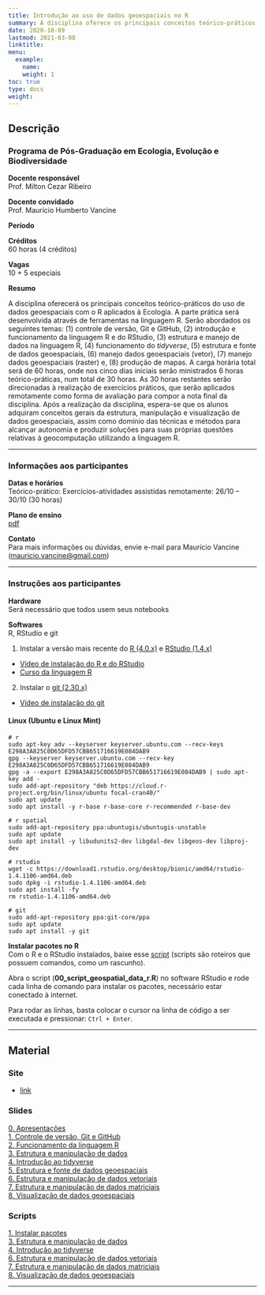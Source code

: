 ```yaml
---
title: Introdução ao uso de dados geoespaciais no R
summary: A disciplina oferece os principais conceitos teórico-práticos do uso de dados geoespaciais no R aplicados à Ecologia
date: 2020-10-09
lastmod: 2021-03-08
linktitle:
menu:
  example:
    name: 
    weight: 1
toc: true
type: docs
weight: 
---
```


## Descrição

### Programa de Pós-Graduação em Ecologia, Evolução e Biodiversidade

**Docente responsável** <br>
Prof. Milton Cezar Ribeiro

**Docente convidado** <br>
Prof. Maurício Humberto Vancine

**Período** <br>


**Créditos** <br>
60 horas (4 créditos)

**Vagas** <br>
10 + 5 especiais

**Resumo** <br>

A disciplina oferecerá os principais conceitos teórico-práticos do uso de dados geoespaciais com o R aplicados à Ecologia. A parte prática será desenvolvida através de ferramentas na linguagem R. Serão abordados os seguintes temas: (1) controle de versão, Git e GitHub, (2) introdução e funcionamento da linguagem R e do RStudio, (3) estrutura e manejo de dados na linguagem R, (4) funcionamento do *tidyverse*, (5) estrutura e fonte de dados geoespaciais, (6) manejo dados geoespaciais (vetor), (7) manejo dados geoespaciais (raster) e, (8) produção de mapas. A carga horária total será de 60 horas, onde nos cinco dias iniciais serão ministrados 6 horas teórico-práticas, num total de 30 horas. As 30 horas restantes serão direcionadas à realização de exercícios práticos, que serão aplicados remotamente como forma de avaliação para compor a nota final da disciplina. Após a realização da disciplina, espera-se que os alunos adquiram conceitos gerais da estrutura, manipulação e visualização de dados geoespaciais, assim como domínio das técnicas e métodos para alcançar autonomia e produzir soluções para suas próprias questões relativas à geocomputação utilizando a linguagem R.

---

### Informações aos participantes

**Datas e horários** <br>
Teórico-prático:
Exercícios-atividades assistidas remotamente: 26/10 – 30/10 (30 horas)

**Plano de ensino** <br> 
[pdf](https://github.com/mauriciovancine/course-geospatial-data-r/blob/master/00_plano_ensino/plano_ensino_analise_geoespacial_r.pdf)

**Contato** <br>
Para mais informações ou dúvidas, envie e-mail para Maurício Vancine (mauricio.vancine@gmail.com)

---

### Instruções aos participantes

**Hardware** <br>
Será necessário que todos usem seus notebooks

**Softwares** <br>
R, RStudio e git <br>

1. Instalar a versão mais recente do [R (4.0.x)](https://www.r-project.org) e [RStudio (1.4.x)](https://www.rstudio.com)
- [Vídeo de instalação do R e do RStudio](https://youtu.be/l1bWvZMNMCM) <br>
- [Curso da linguagem R](https://www.youtube.com/playlist?list=PLucm8g_ezqNq0RMHvzZ8M32xhopFhmsr6)

2. Instalar o [git (2.30.x)](https://git-scm.com/downloads) <br>
- [Vídeo de instalação do git](https://youtu.be/QSfHNEiBd2k) <br>

#### Linux (Ubuntu e Linux Mint)

```
# r
sudo apt-key adv --keyserver keyserver.ubuntu.com --recv-keys E298A3A825C0D65DFD57CBB651716619E084DAB9
gpg --keyserver keyserver.ubuntu.com --recv-key E298A3A825C0D65DFD57CBB651716619E084DAB9
gpg -a --export E298A3A825C0D65DFD57CBB651716619E084DAB9 | sudo apt-key add -
sudo add-apt-repository "deb https://cloud.r-project.org/bin/linux/ubuntu focal-cran40/"
sudo apt update
sudo apt install -y r-base r-base-core r-recommended r-base-dev

# r spatial
sudo add-apt-repository ppa:ubuntugis/ubuntugis-unstable
sudo apt update
sudo apt install -y libudunits2-dev libgdal-dev libgeos-dev libproj-dev

# rstudio
wget -c https://download1.rstudio.org/desktop/bionic/amd64/rstudio-1.4.1106-amd64.deb
sudo dpkg -i rstudio-1.4.1106-amd64.deb
sudo apt install -fy
rm rstudio-1.4.1106-amd64.deb

# git
sudo add-apt-repository ppa:git-core/ppa 
sudo apt update
sudo apt install -y git
```

**Instalar pacotes no R** <br>
Com o R e o RStudio instalados, baixe esse [script](https://github.com/mauriciovancine/course-geospatial-data-r/blob/master/02_scripts/00_script_geospatial_data_r.R) (scripts são roteiros que possuem comandos, como um rascunho).

Abra o script (**00_script_geospatial_data_r.R**) no software RStudio e rode cada linha de comando para instalar os pacotes, necessário estar conectado à internet.

Para rodar as linhas, basta colocar o cursor na linha de código a ser executada e pressionar: `Ctrl + Enter`.

---

## Material

### Site
- [link](https://mauriciovancine.github.io/course-geospatial-data-r/)

### Slides

[0. Apresentações](https://mauriciovancine.github.io/course-geospatial-data-r/01_aulas/00_pres_geospatial_data_r.html) <br>
[1. Controle de versão, Git e GitHub](https://mauriciovancine.github.io/course-geospatial-data-r/01_aulas/01_pres_geospatial_data_r.html) <br>
[2. Funcionamento da linguagem R](https://mauriciovancine.github.io/course-geospatial-data-r/01_aulas/02_pres_geospatial_data_r.html) <br>
[3. Estrutura e manipulação de dados](https://mauriciovancine.github.io/course-geospatial-data-r/01_aulas/03_pres_geospatial_data_r.html) <br>
[4. Introdução ao tidyverse](https://mauriciovancine.github.io/course-geospatial-data-r/01_aulas/04_pres_geospatial_data_r.html) <br>
[5. Estrutura e fonte de dados geoespaciais](https://mauriciovancine.github.io/course-geospatial-data-r/01_aulas/05_pres_geospatial_data_r.html) <br>
[6. Estrutura e manipulação de dados vetoriais](https://mauriciovancine.github.io/course-geospatial-data-r/01_aulas/06_pres_geospatial_data_r.html) <br>
[7. Estrutura e manipulação de dados matriciais](https://mauriciovancine.github.io/course-geospatial-data-r/01_aulas/07_pres_geospatial_data_r.html) <br>
[8. Visualização de dados geoespaciais](https://mauriciovancine.github.io/course-geospatial-data-r/01_aulas/08_pres_geospatial_data_r.html)

### Scripts

[1. Instalar pacotes](https://github.com/mauriciovancine/course-geospatial-data-r/blob/master/02_scripts/03_script_geospatial_data_r.R) <br>
[3. Estrutura e manipulação de dados](https://github.com/mauriciovancine/course-geospatial-data-r/blob/master/02_scripts/03_script_geospatial_data_r.R) <br>
[4. Introdução ao tidyverse](https://github.com/mauriciovancine/course-geospatial-data-r/blob/master/02_scripts/04_script_geospatial_data_r.R) <br>
[6. Estrutura e manipulação de dados vetoriais](https://github.com/mauriciovancine/course-geospatial-data-r/blob/master/02_scripts/06_script_geospatial_data_r.R) <br>
[7. Estrutura e manipulação de dados matriciais](https://github.com/mauriciovancine/course-geospatial-data-r/blob/master/02_scripts/07_script_geospatial_data_r.R) <br>
[8. Visualização de dados geoespaciais](https://github.com/mauriciovancine/course-geospatial-data-r/blob/master/02_scripts/08_script_geospatial_data_r.R) <br>

---

